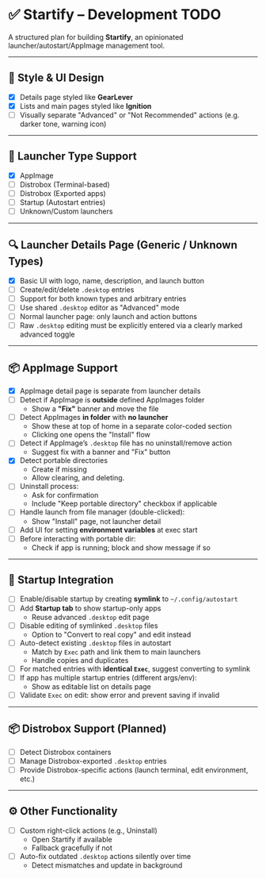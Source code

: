 # ✅ Startify – Development TODO

A structured plan for building **Startify**, an opinionated launcher/autostart/AppImage management tool.

---

## 🎨 Style & UI Design

- [x] Details page styled like **GearLever**
- [x] Lists and main pages styled like **Ignition**
- [ ] Visually separate "Advanced" or "Not Recommended" actions (e.g. darker tone, warning icon)

---

## 🚀 Launcher Type Support

- [x] AppImage
- [ ] Distrobox (Terminal-based)
- [ ] Distrobox (Exported apps)
- [ ] Startup (Autostart entries)
- [ ] Unknown/Custom launchers

---

## 🔍 Launcher Details Page (Generic / Unknown Types)

- [x] Basic UI with logo, name, description, and launch button
- [ ] Create/edit/delete `.desktop` entries
- [ ] Support for both known types and arbitrary entries
- [ ] Use shared `.desktop` editor as "Advanced" mode
- [ ] Normal launcher page: only launch and action buttons
- [ ] Raw `.desktop` editing must be explicitly entered via a clearly marked advanced toggle

---

## 📦 AppImage Support

- [x] AppImage detail page is separate from launcher details
- [ ] Detect if AppImage is **outside** defined AppImages folder
  - Show a **"Fix"** banner and move the file
- [ ] Detect AppImages **in folder** with **no launcher**
  - Show these at top of home in a separate color-coded section
  - Clicking one opens the "Install" flow
- [ ] Detect if AppImage’s `.desktop` file has no uninstall/remove action
  - Suggest fix with a banner and "Fix" button
- [x] Detect portable directories
  - Create if missing
  - Allow clearing, and deleting.
- [ ] Uninstall process:
  - Ask for confirmation
  - Include "Keep portable directory" checkbox if applicable
- [ ] Handle launch from file manager (double-clicked):
  - Show "Install" page, not launcher detail
- [ ] Add UI for setting **environment variables** at exec start
- [ ] Before interacting with portable dir:
  - Check if app is running; block and show message if so

---

## 🔁 Startup Integration

- [ ] Enable/disable startup by creating **symlink** to `~/.config/autostart`
- [ ] Add **Startup tab** to show startup-only apps
  - Reuse advanced `.desktop` edit page
- [ ] Disable editing of symlinked `.desktop` files
  - Option to "Convert to real copy" and edit instead
- [ ] Auto-detect existing `.desktop` files in autostart
  - Match by `Exec` path and link them to main launchers
  - Handle copies and duplicates
- [ ] For matched entries with **identical `Exec`**, suggest converting to symlink
- [ ] If app has multiple startup entries (different args/env):
  - Show as editable list on details page
- [ ] Validate `Exec` on edit: show error and prevent saving if invalid

---

## 📦 Distrobox Support (Planned)

- [ ] Detect Distrobox containers
- [ ] Manage Distrobox-exported `.desktop` entries
- [ ] Provide Distrobox-specific actions (launch terminal, edit environment, etc.)

---

## ⚙️ Other Functionality

- [ ] Custom right-click actions (e.g., Uninstall)
  - Open Startify if available
  - Fallback gracefully if not
- [ ] Auto-fix outdated `.desktop` actions silently over time
  - Detect mismatches and update in background

